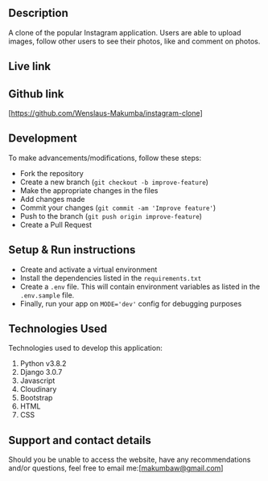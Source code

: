 
## Description
A clone of the popular Instagram application. Users are able to upload images, follow other users to see their photos, like and comment on photos.

## Live link

## Github  link
[https://github.com/Wenslaus-Makumba/instagram-clone]

## Development
To make advancements/modifications, follow these steps:

- Fork the repository
- Create a new branch (`git checkout -b improve-feature`)
- Make the appropriate changes in the files
- Add changes made
- Commit your changes (`git commit -am 'Improve feature'`)
- Push to the branch (`git push origin improve-feature`)
- Create a Pull Request 

## Setup & Run instructions
- Create and activate a virtual environment
- Install the dependencies listed in the `requirements.txt`
- Create a `.env` file. This will contain environment variables as listed in the `.env.sample` file.
- Finally, run your app on `MODE='dev'` config for debugging purposes

## Technologies Used
Technologies used to develop this application:

1. Python v3.8.2
2. Django 3.0.7
3. Javascript
4. Cloudinary
5. Bootstrap
6. HTML 
7. CSS


## Support and contact details
Should you be unable to access the website, have any recommendations and/or questions, feel free to email me:[makumbaw@gmail.com]
